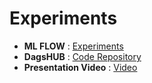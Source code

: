 
# Experiments

- **ML FLOW** : [Experiments](https://dagshub.com/charankonduru2003/fraud_detection/experiments)
- **DagsHUB** : [Code Repository](https://dagshub.com/charankonduru2003/fraud_detection)
- **Presentation Video** : [Video](#)